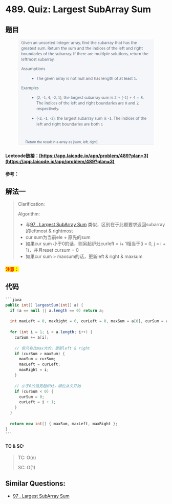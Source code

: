 # 489. Quiz: Largest SubArray Sum

## 题目

<figure><img src="../../.gitbook/assets/image (4) (1) (1).png" alt=""><figcaption></figcaption></figure>

#### Leetcode链接：[https://app.laicode.io/app/problem/489?plan=3](https://app.laicode.io/app/problem/489?plan=3)

#### 参考：

## 解法一

> Clarification:&#x20;
>
> Algorithm:&#x20;
>
> * 与[97 . Largest SubArray Sum](../../lai-offer/dp/97.-largest-subarray-sum.md) 类似，区别在于此题要求返回subarray的leftmost & rightmost
> * cur sum为当前ele + 原先的sum
> * 如果cur sum 小于0的话，则另起炉灶curleft = i+ 1相当于(i = 0, j = i + 1)，并且reset cursum = 0
> * 如果cur sum > maxsum的话，更新left & right & maxsum

#### <mark style="color:red;">注意：</mark>

## 代码

````java
```java
public int[] largestSum(int[] a) {
  if (a == null || a.length == 0) return a;

  int maxLeft = 0, maxRight = 0, curLeft = 0, maxSum = a[0], curSum = a[0];

  for (int i = 1; i < a.length; i++) {
    curSum += a[i];

    // 但凡有比max大的，更新left & right
    if (curSum > maxSum) {
      maxSum = curSum;
      maxLeft = curLeft;
      maxRight = i;
    }

    // 小于0的话另起炉灶，顺位从头开始
    if (curSum < 0) {
      curSum = 0;
      curLeft = i + 1;
    }
  }

  return new int[] { maxSum, maxLeft, maxRight };
}
```
````

#### TC & SC:&#x20;

> TC: O(n)
>
> SC: O(1)

## **Similar Questions:**&#x20;

* [97 . Largest SubArray Sum ](../../lai-offer/dp/97.-largest-subarray-sum.md)
